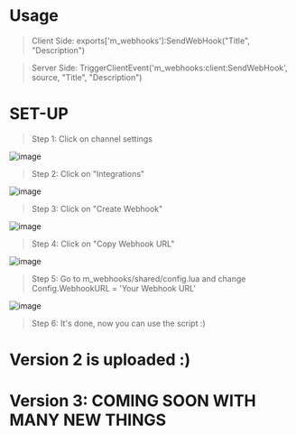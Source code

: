 # Usage

> Client Side: exports['m_webhooks']:SendWebHook("Title", "Description")

> Server Side: TriggerClientEvent('m_webhooks:client:SendWebHook', source, "Title", "Description")



# SET-UP

> Step 1: Click on channel settings

![image](https://user-images.githubusercontent.com/30401731/163452832-3165bfc8-95d1-457e-a514-44e295cbd4bb.png)

> Step 2: Click on "Integrations"

![image](https://user-images.githubusercontent.com/30401731/163453097-40a00d8c-6f6d-4346-9d46-b9d94372fa9f.png)

> Step 3: Click on "Create Webhook"

![image](https://user-images.githubusercontent.com/30401731/163455472-b9bfa513-613d-4646-8a31-8891c0ed4945.png)

> Step 4: Click on "Copy Webhook URL"

![image](https://user-images.githubusercontent.com/30401731/163455595-4d69450c-7c8c-4712-9ea5-c0018ccbe3e5.png)

> Step 5: Go to m_webhooks/shared/config.lua and change Config.WebhookURL = 'Your Webhook URL'

![image](https://user-images.githubusercontent.com/30401731/164302477-7b39b635-db6a-4aa8-8f34-e7cb064b8be5.png)

> Step 6: It's done, now you can use the script :)

# Version 2 is uploaded :)

# Version 3: COMING SOON WITH MANY NEW THINGS
